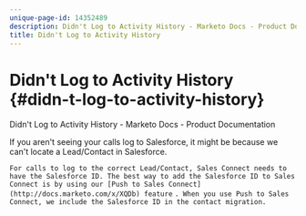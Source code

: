 ```yaml
---
unique-page-id: 14352489
description: Didn't Log to Activity History - Marketo Docs - Product Documentation
title: Didn't Log to Activity History
---
```


# Didn't Log to Activity History {#didn-t-log-to-activity-history}

Didn't Log to Activity History - Marketo Docs - Product Documentation

If you aren't seeing your calls log to Salesforce, it might be because we can't locate a Lead/Contact in Salesforce.

`For calls to log to the correct Lead/Contact, Sales Connect needs to have the Salesforce ID. The best way to add the Salesforce ID to Sales Connect is by using our [Push to Sales Connect](http://docs.marketo.com/x/XQDb) feature` `. When you use Push to Sales Connect, we include the Salesforce ID in the contact migration.`
